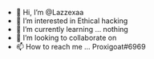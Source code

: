 - 👋 Hi, I’m @Lazzexaa
- 👀 I’m interested in Ethical hacking 
- 🌱 I’m currently learning ... nothing
- 💞️ I’m looking to collaborate on 
- 📫 How to reach me ... Proxigoat#6969

<!---
Lazzexaa/Lazzexaa is a ✨ special ✨ repository because its `README.md` (this file) appears on your GitHub profile.
You can click the Preview link to take a look at your changes.
--->

